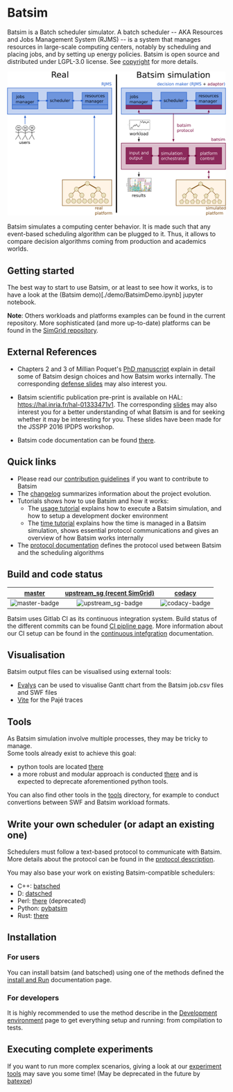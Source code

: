 Batsim
======

Batsim is a Batch scheduler simulator.
A batch scheduler -- AKA Resources and Jobs Management System (RJMS) --
is a system that manages resources in large-scale computing centers,
notably by scheduling and placing jobs, and by setting up energy policies.
Batsim is open source and distributed under LGPL-3.0 license.
See [copyright](copyright) for more details.

![Batsim overview figure]

Batsim simulates a computing center behavior.
It is made such that any event-based scheduling algorithm can be plugged to it.
Thus, it allows to compare decision algorithms coming from production and
academics worlds.

Getting started
---------------

The best way to start to use Batsim, or at least to see how it works, is to have
a look at the (Batsim demo)[./demo/BatsimDemo.ipynb] jupyter notebook.

**Note**: Others workloads and platforms examples can be found in the
current repository. More sophisticated (and more up-to-date) platforms can be
found in the [SimGrid repository](https://github.com/simgrid/simgrid).

External References
-------------------
* Chapters 2 and 3 of Millian Poquet's
  [PhD manuscript](https://mpoquet.github.io/research/phd/manuscript.pdf)
  explain in detail some of Batsim design choices and how Batsim works
  internally. The corresponding
  [defense slides](https://mpoquet.github.io/research/phd/defense_slides.pdf)
  may also interest you.

* Batsim scientific publication pre-print is available on HAL:
  https://hal.inria.fr/hal-01333471v1.
  The corresponding [slides](./publications/Batsim\_JSSPP\_2016.pdf) may
  also interest you for a better understanding of what Batsim is
  and for seeking whether it may be interesting for you.
  These slides have been made for the JSSPP 2016 IPDPS workshop.

* Batsim code documentation can be found
  [there](http://batsim.gforge.inria.fr/batsim/doxygen).

Quick links
-----------
- Please read our [contribution guidelines](CONTRIBUTING.md) if you want to
  contribute to Batsim
- The [changelog](doc/changelog.md) summarizes information about the project
  evolution.
- Tutorials shows how to use Batsim and how it works:
  - The [usage tutorial](doc/tuto_usage.md) explains how to execute a Batsim
    simulation, and how to setup a development docker environment
  - The [time tutorial](doc/tuto_time.md) explains how the time is managed in a
    Batsim simulation, shows essential protocol communications and gives an
    overview of how Batsim works internally
- The [protocol documentation](doc/proto_description.md) defines the protocol
  used between Batsim and the scheduling algorithms


Build and code status
------------


| [master][master-link] | [upstream_sg (recent SimGrid)][upstream_sg-link] | [codacy][codacy-link] |
| :-------------------: | :----------------------------------------------: | :-------------------: |
| ![master-badge]       | ![upstream_sg-badge]                             | ![codacy-badge]       |

[master-badge]: https://gricad-gitlab.univ-grenoble-alpes.fr/batsim/batsim/badges/master/build.svg "Gitlab CI build status (master branch)"
[master-link]:  https://gricad-gitlab.univ-grenoble-alpes.fr/batsim/batsim/pipelines "Gitlab CI build status"
[upstream_sg-badge]: https://gricad-gitlab.univ-grenoble-alpes.fr/batsim/batsim/badges/upstream_sg/build.svg "Gitlab CI build status (upstream_sg branch)"
[upstream_sg-link]:  https://gricad-gitlab.univ-grenoble-alpes.fr/batsim/batsim/pipelines "Gitlab CI build status"
[codacy-badge]: https://api.codacy.com/project/badge/Grade/e5990f2e9abc4573b13a0b8c9d9e0f08 "Codacy code style"
[codacy-link]: https://www.codacy.com/app/mpoquet/batsim/dashboard

Batsim uses Gitlab CI as its continuous integration system.
Build status of the different commits can be found
[CI pipline page][batsim ci]. More information about our CI setup can be
found in the [continuous intefgration](./doc/continuous_integration.md)
documentation.


Visualisation
-------------

Batsim output files can be visualised using external tools:

-   [Evalys](http://evalys.readthedocs.io) can be used to visualise Gantt chart from the Batsim job.csv files
    and SWF files
-   [Vite] for the Pajé traces

Tools
-----

As Batsim simulation involve multiple processes, they may be tricky to manage.  
Some tools already exist to achieve this goal:
- python tools are located [there](./tools/experiments)
- a more robust and modular approach is conducted
  [there](https://gitlab.inria.fr/batsim/batexpe) and is expected to deprecate
  aforementioned python tools.

You can also find other tools in the [tools](./tools) directory,
for example to conduct convertions between SWF and Batsim workload formats.

Write your own scheduler (or adapt an existing one)
---------------------------------------------------

Schedulers must follow a text-based protocol to communicate with Batsim.
More details about the protocol can be found in the [protocol description].

You may also base your work on existing Batsim-compatible schedulers:
- C++: [batsched][batsched gitlab]
- D: [datsched][datsched gitlab]
- Perl: [there][perl sched repo] (deprecated)
- Python: [pybatsim][pybatsim gitlab]
- Rust: [there][rust sched repo]

Installation
------------

### For users

You can install batsim (and batsched) using one of the methods defined the
[install and Run](doc/run_batsim.md) documentation page.

### For developers

It is highly recommended to use the method describe in the
[Development environment](doc/dev_batsim.md) page to get everything setup and
running: from compilation to tests.

Executing complete experiments
------------------------------

If you want to run more complex scenarios, giving a look at our
[experiment tools](./tools/experiments) may save you some time! (May be
deprecated in the future by [batexpe](https://gitlab.inria.fr/batsim/batexpe))

[Batsim overview figure]: ./doc/batsim_rjms_overview.png
[./publications/Batsim\_JSSPP\_2016.pdf]: ./publications/Batsim_JSSPP_2016.pdf
[Evalys]: https://github.com/oar-team/evalys
[Vite]: http://vite.gforge.inria.fr/
[protocol description]: ./doc/proto_description.md
[oar3]: https://github.com/oar-team/oar3

[pybatsim gitlab]: https://gitlab.inria.fr/batsim/pybatsim
[batsched gitlab]: https://gitlab.inria.fr/batsim/batsched
[datsched gitlab]: https://gitlab.inria.fr/batsim/datsched
[rust sched repo]: https://gitlab.inria.fr/adfaure/schedulers
[perl sched repo]: https://github.com/fernandodeperto/batch-simulator
[batsim ci]: https://gricad-gitlab.univ-grenoble-alpes.fr/batsim/batsim/pipelines
